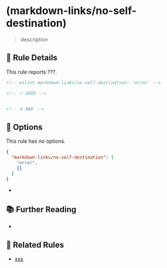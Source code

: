 #  (markdown-links/no-self-destination)

> description

## 📖 Rule Details

This rule reports ???.

<!-- eslint-skip -->

```md
<!-- eslint markdown-links/no-self-destination: 'error' -->

<!-- ✓ GOOD -->


<!-- ✗ BAD -->

```

## 🔧 Options

This rule has no options.

<!-- or -->

```json
{
  "markdown-links/no-self-destination": [
    "error",
    {}
  ]
}
```

- 

## 📚 Further Reading

- 

## 👫 Related Rules

- [xxx]

[xxx]: https://xxx


